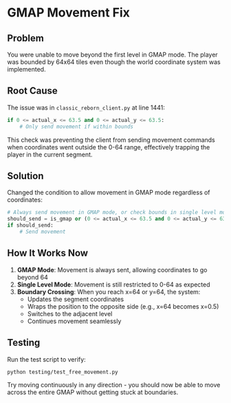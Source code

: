 # GMAP Movement Fix

## Problem
You were unable to move beyond the first level in GMAP mode. The player was bounded by 64x64 tiles even though the world coordinate system was implemented.

## Root Cause
The issue was in `classic_reborn_client.py` at line 1441:
```python
if 0 <= actual_x <= 63.5 and 0 <= actual_y <= 63.5:
    # Only send movement if within bounds
```

This check was preventing the client from sending movement commands when coordinates went outside the 0-64 range, effectively trapping the player in the current segment.

## Solution
Changed the condition to allow movement in GMAP mode regardless of coordinates:
```python
# Always send movement in GMAP mode, or check bounds in single level mode
should_send = is_gmap or (0 <= actual_x <= 63.5 and 0 <= actual_y <= 63.5)
if should_send:
    # Send movement
```

## How It Works Now

1. **GMAP Mode**: Movement is always sent, allowing coordinates to go beyond 64
2. **Single Level Mode**: Movement is still restricted to 0-64 as expected
3. **Boundary Crossing**: When you reach x=64 or y=64, the system:
   - Updates the segment coordinates
   - Wraps the position to the opposite side (e.g., x=64 becomes x=0.5)
   - Switches to the adjacent level
   - Continues movement seamlessly

## Testing
Run the test script to verify:
```bash
python testing/test_free_movement.py
```

Try moving continuously in any direction - you should now be able to move across the entire GMAP without getting stuck at boundaries.